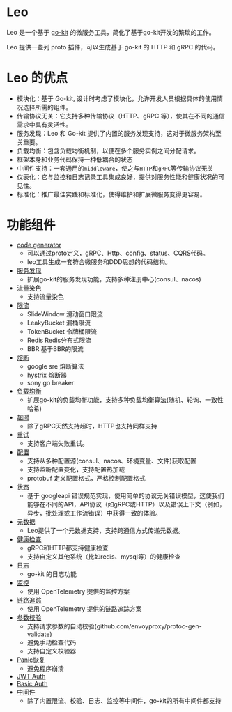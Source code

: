 # Leo
Leo 是一个基于 [go-kit](https://github.com/go-kit/kit) 的微服务工具，简化了基于go-kit开发的繁琐的工作。

Leo 提供一些列 proto 插件，可以生成基于 go-kit 的 HTTP 和 gRPC 的代码。

# Leo 的优点
* 模块化：基于 Go-kit, 设计时考虑了模块化，允许开发人员根据具体的使用情况选择所需的组件。
* 传输协议无关：它支持多种传输协议（HTTP、gRPC 等），使其在不同的通信需求中具有灵活性。
* 服务发现：Leo 和 Go-kit 提供了内置的服务发现支持，这对于微服务架构至关重要。
* 负载均衡：包含负载均衡机制，以便在多个服务实例之间分配请求。
* 框架本身和业务代码保持一种低耦合的状态
* 中间件支持：一套通用的`middleware`，使之与`HTTP`和`gRPC`等传输协议无关
* 仪表化：它与监控和日志记录工具集成良好，提供对服务性能和健康状况的可见性。
* 标准化：推广最佳实践和标准化，使得维护和扩展微服务变得更容易。

# 功能组件
* [code generator](docs/generator.md)
  * 可以通过proto定义，gRPC、Http、config、status、CQRS代码。
  * leo工具生成一套符合微服务和DDD思想的代码结构。
* [服务发现](docs/sd.md)
  * 扩展go-kit的服务发现功能，支持多种注册中心(consul、nacos)
* [流量染色](docs/stain.md)
  * 支持流量染色
* [限流](docs/ratelimit.md)
  * SlideWindow 滑动窗口限流
  * LeakyBucket 漏桶限流
  * TokenBucket 令牌桶限流
  * Redis Redis分布式限流
  * BBR 基于BBR的限流
* [熔断](docs/circuitbreaker.md)
  * google sre 熔断算法
  * hystrix 熔断器
  * sony go breaker
* [负载均衡](docs/loadbalance.md)
  * 扩展go-kit的负载均衡功能，支持多种负载均衡算法(随机、轮询、一致性哈希)
* [超时](docs/timeout.md)
  * 除了gRPC天然支持超时，HTTP也支持同样支持
* [重试](docs/retry.md)
  * 支持客户端失败重试。
* [配置](docs/config.md)
  * 支持从多种配置源(consul、nacos、环境变量、文件)获取配置
  * 支持监听配置变化，支持配置热加载
  * protobuf 定义配置格式，严格控制配置格式
* [状态](docs/status.md)
  * 基于 googleapi 错误规范实现，使用简单的协议无关错误模型，这使我们能够在不同的API，API协议（如gRPC或HTTP）以及错误上下文（例如，异步，批处理或工作流错误）中获得一致的体验。
* [元数据](docs/metadata.md)
  * Leo提供了一个元数据支持，支持跨通信方式传递元数据。
* [健康检查](docs/health.md)
  * gRPC和HTTP都支持健康检查
  * 支持自定义其他系统（比如redis、mysql等）的健康检查
* [日志](docs/log.md)
  * go-kit 的日志功能
* [监控](docs/opentelemetry.md)
  * 使用 OpenTelemetry 提供的监控方案
* [链路追踪](docs/opentelemetry.md)
  * 使用 OpenTelemetry 提供的链路追踪方案
* [参数校验](docs/validator.md)
  * 支持请求参数的自动校验(github.com/envoyproxy/protoc-gen-validate)
  * 避免手动检查代码
  * 支持自定义校验器
* [Panic恢复](docs/recovery.md)
  * 避免程序崩溃
* [JWT Auth](docs/jwt.md)
* [Basic Auth](docs/basic.md)
* [中间件](docs/middleware.md)
  * 除了内置限流、校验、日志、监控等中间件，go-kit的所有中间件都支持

